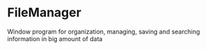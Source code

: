 # FileManager

Window program for organization, managing, saving and searching information in big amount of data 
